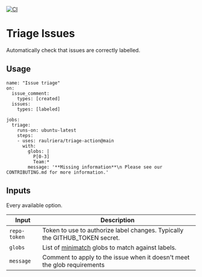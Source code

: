 [![CI](https://github.com/raulriera/triage-action/actions/workflows/ci.yml/badge.svg)](https://github.com/raulriera/triage-action/actions/workflows/ci.yml)

# Triage Issues

Automatically check that issues are correctly labelled.

## Usage

```
name: "Issue triage"
on:
  issue_comment:
    types: [created]
  issues:
    types: [labeled]

jobs:
  triage:
    runs-on: ubuntu-latest
    steps:
    - uses: raulriera/triage-action@main
      with:
        globs: |
          P[0-3]
          Team:*
        message: '**Missing information**\n Please see our CONTRIBUTING.md for more information.'
```

## Inputs

Every available option.

| Input | Description |
| - | - |
| `repo-token` | Token to use to authorize label changes. Typically the GITHUB_TOKEN secret. |
| `globs` | List of [minimatch](https://github.com/isaacs/minimatch) globs to match against labels. |
| `message` | Comment to apply to the issue when it doesn't meet the glob requirements |
